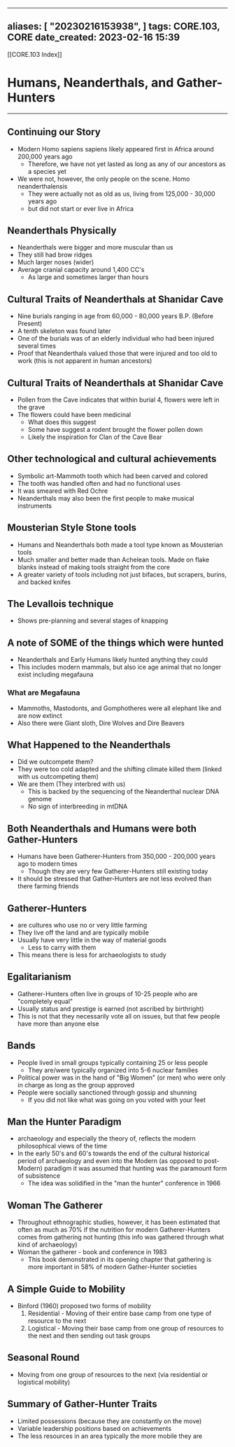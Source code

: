 
---
aliases: [ "20230216153938",  ]
tags: CORE.103, CORE
date_created: 2023-02-16 15:39
---
[[CORE.103 Index]]
# Humans, Neanderthals, and Gather-Hunters
---
## Continuing our Story
- Modern Homo sapiens sapiens likely appeared first in Africa around 200,000 years ago
	- Therefore, we have not yet lasted as long as any of our ancestors as a species yet
- We were not, however, the only people on the scene. Homo neanderthalensis
	- They were actually not as old as us, living from 125,000 - 30,000 years ago
	- but did not start or ever live in Africa

## Neanderthals Physically
- Neanderthals were bigger and more muscular than us
- They still had brow ridges
- Much larger noses (wider)
- Average cranial capacity around 1,400 CC's
	- As large and sometimes larger than hours

## Cultural Traits of Neanderthals at Shanidar Cave
- Nine burials ranging in age from 60,000 - 80,000 years B.P. (Before Present)
- A tenth skeleton was found later
- One of the burials was of an elderly individual who had been injured several times
- Proof that Neanderthals valued those that were injured and too old to work (this is not apparent in human ancestors)

## Cultural Traits of Neanderthals at Shanidar Cave
- Pollen from the Cave indicates that within burial 4, flowers were left in the grave
- The flowers could have been medicinal
	- What does this suggest
	- Some have suggest a rodent brought the flower pollen down
	- Likely the inspiration for Clan of the Cave Bear

## Other technological and cultural achievements
- Symbolic art-Mammoth tooth which had been carved and colored
- The tooth was handled often and had no functional uses
- It was smeared with Red Ochre
- Neanderthals may also been the first people to make musical instruments

## Mousterian Style Stone tools 
- Humans and Neanderthals both made a tool type known as Mousterian tools
- Much smaller and better made than Achelean tools. Made on flake blanks instead of making tools straight from the core
- A greater variety of tools including not just bifaces, but scrapers, burins, and backed knifes

## The Levallois technique
- Shows pre-planning and several stages of knapping

## A note of SOME of the things which were hunted
- Neanderthals and Early Humans likely hunted anything they could
- This includes modern mammals, but also ice age animal that no longer exist including megafauna

### What are Megafauna
- Mammoths, Mastodonts, and Gomphotheres were all elephant like and are now extinct
- Also there were Giant sloth, Dire Wolves and Dire Beavers

## What Happened to the Neanderthals
- Did we outcompete them?
- They were too cold adapted and the shifting climate killed them (linked with us outcompeting them)
- We are them (They interbred with us)
	- This is backed by the sequencing of the Neanderthal nuclear DNA genome
	- No sign of interbreeding in mtDNA

## Both Neanderthals and Humans were both Gather-Hunters
- Humans have been Gatherer-Hunters from 350,000 - 200,000 years ago to modern times
	- Though they are very few Gatherer-Hunters still existing today
- It should be stressed that Gather-Hunters are not less evolved than there farming friends

## Gatherer-Hunters
- are cultures who use no or very little farming
- They live off the land and are typically mobile
- Usually have very little in the way of material goods
	- Less to carry with them
- This means there is less for archaeologists to study

## Egalitarianism
- Gatherer-Hunters often live in groups of 10-25 people who are "completely equal"
- Usually status and prestige is earned (not ascribed by birthright)
- This is not that they necessarily vote all on issues, but that few people have more than anyone else

## Bands
- People lived in small groups typically containing 25 or less people
	- They are/were typically organized into 5-6 nuclear families
- Political power was in the hand of "Big Women" (or men) who were only in charge as long as the group approved
- People were socially sanctioned through gossip and shunning
	- If you did not like what was going on you voted with your feet

## Man the Hunter Paradigm
- archaeology and especially the theory of, reflects the modern philosophical views of the time
- In the early 50's and 60's towards the end of the cultural historical period of archaeology and even into the Modern (as opposed to post-Modern) paradigm it was assumed that hunting was the paramount form of subsistence
	- The idea was solidified in the "man the hunter" conference in 1966

## Woman The Gatherer
- Throughout ethnographic studies, however, it has been estimated that often as much as 70% if the nutrition for modern Gatherer-Hunters comes from gathering not hunting (this info was gathered through what kind of archaeology)
- Woman the gatherer - book and conference in 1983
	- This book demonstrated in its opening chapter that gathering is more important in 58% of modern Gather-Hunter societies 

## A Simple Guide to Mobility
- Binford (1960) proposed two forms of mobility
	1. Residential - Moving of their entire base camp from one type of resource to the next
	2. Logistical - Moving their base camp from one group of resources to the next and then sending out task groups

## Seasonal Round
- Moving from one group of resources to the next (via residential or logistical mobility)

## Summary of Gather-Hunter Traits
- Limited possessions (because they are constantly on the move)
- Variable leadership positions based on achievements
- The less resources in an area typically the more mobile they are


